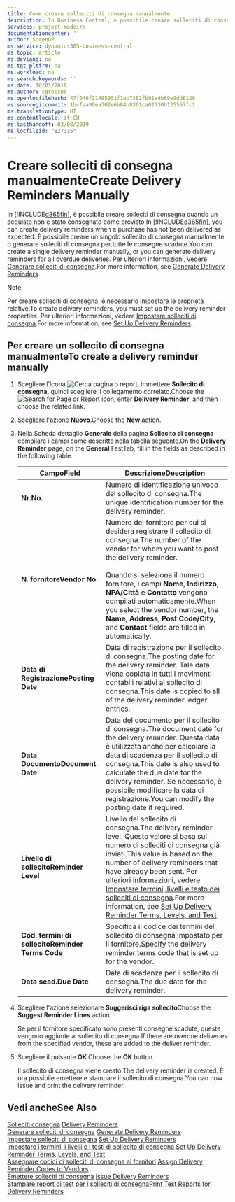 ```yaml
---
title: Come creare solleciti di consegna manualmente
description: In Business Central, è possibile creare solleciti di consegna quando un acquisto non è stato consegnato come previsto. È possibile creare un singolo sollecito di consegna manualmente o generare solleciti di consegna per tutte le consegne scadute.
services: project-madeira
documentationcenter: ''
author: SorenGP
ms.service: dynamics365-business-central
ms.topic: article
ms.devlang: na
ms.tgt_pltfrm: na
ms.workload: na
ms.search.keywords: ''
ms.date: 10/01/2018
ms.author: sgroespe
ms.openlocfilehash: 47f646f21495951f1eb7382fb91e4b69e9dd6129
ms.sourcegitcommit: 1bcfaa99ea302e6b84b8361ca02730b135557fc1
ms.translationtype: HT
ms.contentlocale: it-CH
ms.lasthandoff: 03/08/2019
ms.locfileid: "827315"
---
```

# <a name="create-delivery-reminders-manually"></a><span data-ttu-id="48d20-104">Creare solleciti di consegna manualmente</span><span class="sxs-lookup"><span data-stu-id="48d20-104">Create Delivery Reminders Manually</span></span>
<span data-ttu-id="48d20-105">In [!INCLUDE[d365fin](../../includes/d365fin_md.md)], è possibile creare solleciti di consegna quando un acquisto non è stato consegnato come previsto.</span><span class="sxs-lookup"><span data-stu-id="48d20-105">In [!INCLUDE[d365fin](../../includes/d365fin_md.md)], you can create delivery reminders when a purchase has not been delivered as expected.</span></span> <span data-ttu-id="48d20-106">È possibile creare un singolo sollecito di consegna manualmente o generare solleciti di consegna per tutte le consegne scadute.</span><span class="sxs-lookup"><span data-stu-id="48d20-106">You can create a single delivery reminder manually, or you can generate delivery reminders for all overdue deliveries.</span></span> <span data-ttu-id="48d20-107">Per ulteriori informazioni, vedere [Generare solleciti di consegna](how-to-generate-delivery-reminders.md).</span><span class="sxs-lookup"><span data-stu-id="48d20-107">For more information, see [Generate Delivery Reminders](how-to-generate-delivery-reminders.md).</span></span>

> [!NOTE]
> <span data-ttu-id="48d20-108">Per creare solleciti di consegna, è necessario impostare le proprietà relative.</span><span class="sxs-lookup"><span data-stu-id="48d20-108">To create delivery reminders, you must set up the delivery reminder properties.</span></span> <span data-ttu-id="48d20-109">Per ulteriori informazioni, vedere [Impostare solleciti di consegna](how-to-set-up-delivery-reminders.md).</span><span class="sxs-lookup"><span data-stu-id="48d20-109">For more information, see [Set Up Delivery Reminders](how-to-set-up-delivery-reminders.md).</span></span>

## <a name="to-create-a-delivery-reminder-manually"></a><span data-ttu-id="48d20-110">Per creare un sollecito di consegna manualmente</span><span class="sxs-lookup"><span data-stu-id="48d20-110">To create a delivery reminder manually</span></span>  

1.  <span data-ttu-id="48d20-111">Scegliere l'icona ![Cerca pagina o report](../../media/ui-search/search_small.png "icona Cerca pagina o report"), immettere **Sollecito di consegna**, quindi scegliere il collegamento correlato.</span><span class="sxs-lookup"><span data-stu-id="48d20-111">Choose the ![Search for Page or Report](../../media/ui-search/search_small.png "Search for Page or Report icon") icon, enter **Delivery Reminder**, and then choose the related link.</span></span>  
2.  <span data-ttu-id="48d20-112">Scegliere l'azione **Nuovo**.</span><span class="sxs-lookup"><span data-stu-id="48d20-112">Choose the **New** action.</span></span>  
3.  <span data-ttu-id="48d20-113">Nella Scheda dettaglio **Generale** della pagina **Sollecito di consegna** compilare i campi come descritto nella tabella seguente.</span><span class="sxs-lookup"><span data-stu-id="48d20-113">On the **Delivery Reminder** page, on the **General** FastTab, fill in the fields as described in the following table.</span></span>  

    |<span data-ttu-id="48d20-114">Campo</span><span class="sxs-lookup"><span data-stu-id="48d20-114">Field</span></span>|<span data-ttu-id="48d20-115">Descrizione</span><span class="sxs-lookup"><span data-stu-id="48d20-115">Description</span></span>|  
    |---------------------------------|---------------------------------------|  
    |<span data-ttu-id="48d20-116">**Nr.**</span><span class="sxs-lookup"><span data-stu-id="48d20-116">**No.**</span></span>|<span data-ttu-id="48d20-117">Numero di identificazione univoco del sollecito di consegna.</span><span class="sxs-lookup"><span data-stu-id="48d20-117">The unique identification number for the delivery reminder.</span></span>|  
    |<span data-ttu-id="48d20-118">**N. fornitore**</span><span class="sxs-lookup"><span data-stu-id="48d20-118">**Vendor No.**</span></span>|<span data-ttu-id="48d20-119">Numero del fornitore per cui si desidera registrare il sollecito di consegna.</span><span class="sxs-lookup"><span data-stu-id="48d20-119">The number of the vendor for whom you want to post the delivery reminder.</span></span><br /><br /> <span data-ttu-id="48d20-120">Quando si seleziona il numero fornitore, i campi **Nome**, **Indirizzo**, **NPA/Città** e **Contatto** vengono compilati automaticamente.</span><span class="sxs-lookup"><span data-stu-id="48d20-120">When you select the vendor number, the **Name**, **Address**, **Post Code/City**, and **Contact** fields are filled in automatically.</span></span>|  
    |<span data-ttu-id="48d20-121">**Data di Registrazione**</span><span class="sxs-lookup"><span data-stu-id="48d20-121">**Posting Date**</span></span>|<span data-ttu-id="48d20-122">Data di registrazione per il sollecito di consegna.</span><span class="sxs-lookup"><span data-stu-id="48d20-122">The posting date for the delivery reminder.</span></span> <span data-ttu-id="48d20-123">Tale data viene copiata in tutti i movimenti contabili relativi al sollecito di consegna.</span><span class="sxs-lookup"><span data-stu-id="48d20-123">This date is copied to all of the delivery reminder ledger entries.</span></span>|  
    |<span data-ttu-id="48d20-124">**Data Documento**</span><span class="sxs-lookup"><span data-stu-id="48d20-124">**Document Date**</span></span>|<span data-ttu-id="48d20-125">Data del documento per il sollecito di consegna.</span><span class="sxs-lookup"><span data-stu-id="48d20-125">The document date for the delivery reminder.</span></span> <span data-ttu-id="48d20-126">Questa data è utilizzata anche per calcolare la data di scadenza per il sollecito di consegna.</span><span class="sxs-lookup"><span data-stu-id="48d20-126">This date is also used to calculate the due date for the delivery reminder.</span></span> <span data-ttu-id="48d20-127">Se necessario, è possibile modificare la data di registrazione.</span><span class="sxs-lookup"><span data-stu-id="48d20-127">You can modify the posting date if required.</span></span>|  
    |<span data-ttu-id="48d20-128">**Livello di sollecito**</span><span class="sxs-lookup"><span data-stu-id="48d20-128">**Reminder Level**</span></span>|<span data-ttu-id="48d20-129">Livello del sollecito di consegna.</span><span class="sxs-lookup"><span data-stu-id="48d20-129">The delivery reminder level.</span></span> <span data-ttu-id="48d20-130">Questo valore si basa sul numero di solleciti di consegna già inviati.</span><span class="sxs-lookup"><span data-stu-id="48d20-130">This value is based on the number of delivery reminders that have already been sent.</span></span> <span data-ttu-id="48d20-131">Per ulteriori informazioni, vedere [Impostare termini, livelli e testo dei solleciti di consegna](how-to-set-up-delivery-reminder-terms-levels-and-text.md).</span><span class="sxs-lookup"><span data-stu-id="48d20-131">For more information, see [Set Up Delivery Reminder Terms, Levels, and Text](how-to-set-up-delivery-reminder-terms-levels-and-text.md).</span></span>|  
    |<span data-ttu-id="48d20-132">**Cod. termini di sollecito**</span><span class="sxs-lookup"><span data-stu-id="48d20-132">**Reminder Terms Code**</span></span>|<span data-ttu-id="48d20-133">Specifica il codice dei termini del sollecito di consegna impostato per il fornitore.</span><span class="sxs-lookup"><span data-stu-id="48d20-133">Specify the delivery reminder terms code that is set up for the vendor.</span></span>|  
    |<span data-ttu-id="48d20-134">**Data scad.**</span><span class="sxs-lookup"><span data-stu-id="48d20-134">**Due Date**</span></span>|<span data-ttu-id="48d20-135">Data di scadenza per il sollecito di consegna.</span><span class="sxs-lookup"><span data-stu-id="48d20-135">The due date for the delivery reminder.</span></span>|  

4.  <span data-ttu-id="48d20-136">Scegliere l'azione selezionare **Suggerisci riga sollecito**</span><span class="sxs-lookup"><span data-stu-id="48d20-136">Choose the **Suggest Reminder Lines** action</span></span>  

    <span data-ttu-id="48d20-137">Se per il fornitore specificato sono presenti consegne scadute, queste vengono aggiunte al sollecito di consegna.</span><span class="sxs-lookup"><span data-stu-id="48d20-137">If there are overdue deliveries from the specified vendor, these are added to the deliver reminder.</span></span>  

5.  <span data-ttu-id="48d20-138">Scegliere il pulsante **OK**.</span><span class="sxs-lookup"><span data-stu-id="48d20-138">Choose the **OK** button.</span></span>  

    <span data-ttu-id="48d20-139">Il sollecito di consegna viene creato.</span><span class="sxs-lookup"><span data-stu-id="48d20-139">The delivery reminder is created.</span></span> <span data-ttu-id="48d20-140">È ora possibile emettere e stampare il sollecito di consegna.</span><span class="sxs-lookup"><span data-stu-id="48d20-140">You can now issue and print the delivery reminder.</span></span>  

## <a name="see-also"></a><span data-ttu-id="48d20-141">Vedi anche</span><span class="sxs-lookup"><span data-stu-id="48d20-141">See Also</span></span>  
 <span data-ttu-id="48d20-142">[Solleciti consegna](delivery-reminders.md) </span><span class="sxs-lookup"><span data-stu-id="48d20-142">[Delivery Reminders](delivery-reminders.md) </span></span>  
 <span data-ttu-id="48d20-143">[Generare solleciti di consegna](how-to-generate-delivery-reminders.md) </span><span class="sxs-lookup"><span data-stu-id="48d20-143">[Generate Delivery Reminders](how-to-generate-delivery-reminders.md) </span></span>  
 <span data-ttu-id="48d20-144">[Impostare solleciti di consegna](how-to-set-up-delivery-reminders.md) </span><span class="sxs-lookup"><span data-stu-id="48d20-144">[Set Up Delivery Reminders](how-to-set-up-delivery-reminders.md) </span></span>  
 <span data-ttu-id="48d20-145">[Impostare i termini, i livelli e i testi di sollecito di consegna](how-to-set-up-delivery-reminder-terms-levels-and-text.md) </span><span class="sxs-lookup"><span data-stu-id="48d20-145">[Set Up Delivery Reminder Terms, Levels, and Text](how-to-set-up-delivery-reminder-terms-levels-and-text.md) </span></span>  
 <span data-ttu-id="48d20-146">[Assegnare codici di solleciti di consegna ai fornitori](how-to-assign-delivery-reminder-codes-to-vendors.md) </span><span class="sxs-lookup"><span data-stu-id="48d20-146">[Assign Delivery Reminder Codes to Vendors](how-to-assign-delivery-reminder-codes-to-vendors.md) </span></span>  
 <span data-ttu-id="48d20-147">[Emettere solleciti di consegna](how-to-issue-delivery-reminders.md) </span><span class="sxs-lookup"><span data-stu-id="48d20-147">[Issue Delivery Reminders](how-to-issue-delivery-reminders.md) </span></span>  
 [<span data-ttu-id="48d20-148">Stampare report di test per i solleciti di consegna</span><span class="sxs-lookup"><span data-stu-id="48d20-148">Print Test Reports for Delivery Reminders</span></span>](how-to-print-test-reports-for-delivery-reminders.md)
